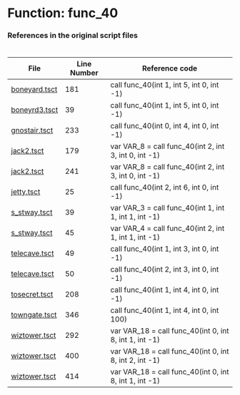 # Function: func_40
### References in the original script files

#

| File | Line Number | Reference code |
| --- | --- | --- |
| [boneyard.tsct](../../../out/boneyard.tsct#L181) | 181 | call func_40(int 1, int 5, int 0, int -1) |
| [boneyrd3.tsct](../../../out/boneyrd3.tsct#L39) | 39 | call func_40(int 1, int 5, int 0, int -1) |
| [gnostair.tsct](../../../out/gnostair.tsct#L233) | 233 | call func_40(int 0, int 4, int 0, int -1) |
| [jack2.tsct](../../../out/jack2.tsct#L179) | 179 | var VAR_8 = call func_40(int 2, int 3, int 0, int -1) |
| [jack2.tsct](../../../out/jack2.tsct#L241) | 241 | var VAR_8 = call func_40(int 2, int 3, int 0, int -1) |
| [jetty.tsct](../../../out/jetty.tsct#L25) | 25 | call func_40(int 2, int 6, int 0, int -1) |
| [s_stway.tsct](../../../out/s_stway.tsct#L39) | 39 | var VAR_3 = call func_40(int 1, int 1, int 1, int -1) |
| [s_stway.tsct](../../../out/s_stway.tsct#L45) | 45 | var VAR_4 = call func_40(int 2, int 1, int 1, int -1) |
| [telecave.tsct](../../../out/telecave.tsct#L49) | 49 | call func_40(int 1, int 3, int 0, int -1) |
| [telecave.tsct](../../../out/telecave.tsct#L50) | 50 | call func_40(int 2, int 3, int 0, int -1) |
| [tosecret.tsct](../../../out/tosecret.tsct#L208) | 208 | call func_40(int 1, int 4, int 0, int -1) |
| [towngate.tsct](../../../out/towngate.tsct#L346) | 346 | call func_40(int 1, int 4, int 0, int 100) |
| [wiztower.tsct](../../../out/wiztower.tsct#L292) | 292 | var VAR_18 = call func_40(int 0, int 8, int 1, int -1) |
| [wiztower.tsct](../../../out/wiztower.tsct#L400) | 400 | var VAR_18 = call func_40(int 0, int 8, int 2, int -1) |
| [wiztower.tsct](../../../out/wiztower.tsct#L414) | 414 | var VAR_18 = call func_40(int 0, int 8, int 1, int -1) |
